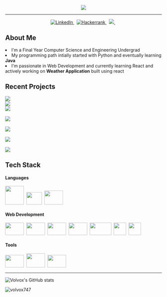 
<p align="center">
  <img src="https://readme-typing-svg.herokuapp.com/?lines=Hey!+It's+Benson!;I'm+a+passionate+Web+Developer...;I'm+a+consistent+and+a+presistent+learner&font=Orbitron&center=true&width=800&height=50&size=30&color=ffb703">
</p>

<hr>

  
<p align="center">
  <a href="https://www.linkedin.com/in/benson-thomas-ab675118b/">
    <img src="https://img.shields.io/badge/LinkedIn-0077B5?style=for-the-badge&logo=linkedin&logoColor=white" alt="LinkedIn" />
  </a>&nbsp;
  <a href="https://www.hackerrank.com/bensoncr7?h_r=internal-search&hr_r=1">
    <img src="https://img.shields.io/badge/-Hackerrank-2EC866?style=for-the-badge&logo=HackerRank&logoColor=white" alt="Hackerrank" />
  </a>&nbsp;
  <a href="mailto:bensonthomascr7@gmail.com">
    <img  src="https://img.shields.io/badge/Gmail-D14836?style=for-the-badge&logo=gmail&logoColor=white" />
  </a>&nbsp;
</p>


## About Me

<li> I'm a Final Year Computer Science and Engineering Undergrad
<li> My programming path intially started with Python and eventually learning <b>Java</b>
<li> I'm passionate in Web Development and currently learning React and actively working on <b>Weather Application</b> built using react
  


  
## Recent Projects

 <p>
    <div>
    <a href="https://github.com/volvox747/LibraryUI">
      <img src="https://github-readme-stats.vercel.app/api/pin/?username=volvox747&repo=LibraryUI&theme=tokyonight" />
    </a>
  </div>
  <div>
    <a href="https://github.com/volvox747/LibraryAPI">
      <img src="https://github-readme-stats.vercel.app/api/pin/?username=volvox747&repo=LibraryAPI&theme=tokyonight" />
    </a>
  </div>
    <div>
    <a href="https://github.com/volvox747/Weather">
      <img src="https://github-readme-stats.vercel.app/api/pin/?username=volvox747&repo=Weather&theme=tokyonight" />
    </a>
  </div>
  <br/>
    <div>
    <a href="https://github.com/volvox747/KamSite">
      <img src="https://github-readme-stats.vercel.app/api/pin/?username=volvox747&repo=KamSite&theme=tokyonight" />
    </a>
  </div>
  <br/>
  
  <div>
    <a href="https://github.com/volvox747/RestAPI">
      <img src="https://github-readme-stats.vercel.app/api/pin/?username=volvox747&repo=RestAPI&theme=tokyonight" />
    </a>
  </div>
  <br/>
  <div>
    <a href="https://github.com/volvox747/CureAI">
      <img src="https://github-readme-stats.vercel.app/api/pin/?username=volvox747&repo=CureAI&theme=tokyonight" />
    </a>
  </div>
    <br/>
    <a href="https://github.com/volvox747/newsHub">
      <img src="https://github-readme-stats.vercel.app/api/pin/?username=volvox747&repo=newsHub&theme=tokyonight" />
    </a>
</p>



## Tech Stack

#### Languages

<img width="60px" height="60px" src="https://cdn.jsdelivr.net/gh/devicons/devicon/icons/java/java-original-wordmark.svg" />&nbsp;
<img width="50px" height="40px" src="https://cdn.jsdelivr.net/gh/devicons/devicon/icons/javascript/javascript-original.svg" />&nbsp;
<img width="60px" height="45px" src="https://cdn.jsdelivr.net/gh/devicons/devicon/icons/python/python-original-wordmark.svg" />&nbsp;

#### Web Development

<img width="60px" height="40px" src="https://cdn.jsdelivr.net/gh/devicons/devicon/icons/html5/html5-original.svg" />&nbsp;
<img width="60px" height="40px" src="https://cdn.jsdelivr.net/gh/devicons/devicon/icons/css3/css3-original.svg" />&nbsp;
<img width="60px" height="40px" src="https://cdn.jsdelivr.net/gh/devicons/devicon/icons/bootstrap/bootstrap-original.svg" />&nbsp;
<img width="60px" height="40px" src="https://cdn.jsdelivr.net/gh/devicons/devicon/icons/nodejs/nodejs-original.svg" />&nbsp;
<img width="70px" height="40px" src="https://cdn.jsdelivr.net/gh/devicons/devicon/icons/mongodb/mongodb-original-wordmark.svg" />&nbsp;
<img width="40px" height="40px" src="https://cdn.jsdelivr.net/gh/devicons/devicon/icons/react/react-original.svg" />&nbsp;
<img width="40px" height="40px" src="https://github.com/volvox747/volvox747/blob/main/exjs.png" />&nbsp;
          

#### Tools

<img width="60px" height="40px" src="https://cdn.jsdelivr.net/gh/devicons/devicon/icons/git/git-original.svg" />&nbsp;
<img width="60px" height="45px" src="https://cdn.jsdelivr.net/gh/devicons/devicon/icons/heroku/heroku-original-wordmark.svg" />&nbsp;
<img width="60px" height="40px" src="https://cdn.jsdelivr.net/gh/devicons/devicon/icons/vscode/vscode-original.svg" />&nbsp;
<!-- <img alt="GitHub" width="40px" src="https://github.com/YuriDevAT/YuriDevAT/blob/main/github_.png" />&nbsp; -->

<hr>

![Volvox's GitHub stats](https://github-readme-stats.vercel.app/api?username=VolVox747&show_icons=true&theme=outrun)

<p> <img src="https://komarev.com/ghpvc/?username=volvox747" alt="volvox747" /> </p>

